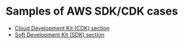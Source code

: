# Samples of AWS SDK/CDK cases

- [Cloud Development Kit (CDK) section]()
- [Soft Development Kit (SDK) section]()

